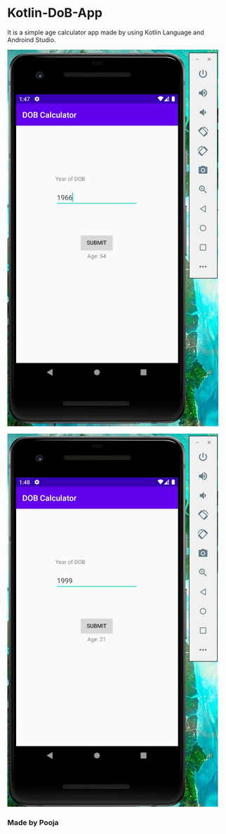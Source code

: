 # Kotlin-DoB-App
It is a simple age calculator app made by using Kotlin Language and Androind Studio.




![](https://github.com/pooja161198/Kotlin-DoB-App/blob/master/Screenshots/dob.JPG)




![](https://github.com/pooja161198/Kotlin-DoB-App/blob/master/Screenshots/dob2.JPG)



### Made by Pooja
